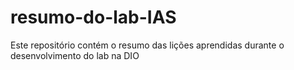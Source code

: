 # resumo-do-lab-IAS
Este repositório contém o resumo das lições aprendidas durante o desenvolvimento do lab na DIO
